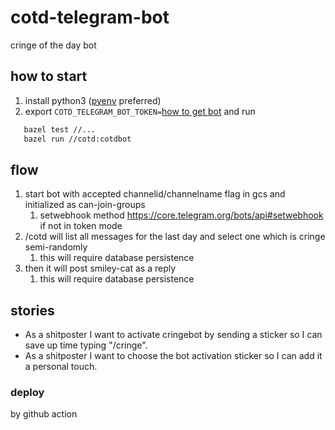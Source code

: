 # cotd-telegram-bot

cringe of the day bot

## how to start

1. install python3 ([pyenv](https://github.com/pyenv/pyenv) preferred)
3. export `COTD_TELEGRAM_BOT_TOKEN=`[how to get bot](https://core.telegram.org/bots) and run

```bash
   bazel test //...
   bazel run //cotd:cotdbot
```

## flow

1. start bot with accepted channelid/channelname flag in gcs and initialized as can-join-groups
   1. setwebhook method <https://core.telegram.org/bots/api#setwebhook> if not in token mode
2. /cotd will list all messages for the last day and select one which is cringe semi-randomly
   1. this will require database persistence
3. then it will post smiley-cat as a reply
   1. this will require database persistence


## stories

- As a shitposter I want to activate cringebot by sending a sticker so I can save up time typing "/cringe".
- As a shitposter I want to choose the bot activation sticker so I can add it a personal touch.

### deploy

by github action

